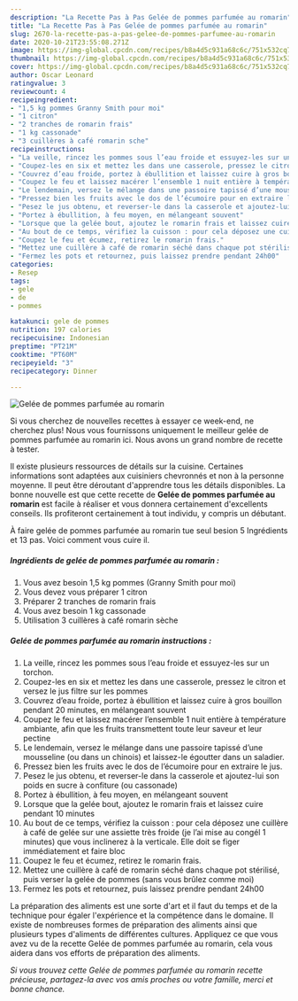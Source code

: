 ```yaml
---
description: "La Recette Pas à Pas Gelée de pommes parfumée au romarin"
title: "La Recette Pas à Pas Gelée de pommes parfumée au romarin"
slug: 2670-la-recette-pas-a-pas-gelee-de-pommes-parfumee-au-romarin
date: 2020-10-21T23:55:08.271Z
image: https://img-global.cpcdn.com/recipes/b8a4d5c931a68c6c/751x532cq70/gelee-de-pommes-parfumee-au-romarin-photo-principale-de-la-recette.jpg
thumbnail: https://img-global.cpcdn.com/recipes/b8a4d5c931a68c6c/751x532cq70/gelee-de-pommes-parfumee-au-romarin-photo-principale-de-la-recette.jpg
cover: https://img-global.cpcdn.com/recipes/b8a4d5c931a68c6c/751x532cq70/gelee-de-pommes-parfumee-au-romarin-photo-principale-de-la-recette.jpg
author: Oscar Leonard
ratingvalue: 3
reviewcount: 4
recipeingredient:
- "1,5 kg pommes Granny Smith pour moi"
- "1 citron"
- "2 tranches de romarin frais"
- "1 kg cassonade"
- "3 cuillères à café romarin sche"
recipeinstructions:
- "La veille, rincez les pommes sous l’eau froide et essuyez-les sur un torchon."
- "Coupez-les en six et mettez les dans une casserole, pressez le citron et versez le jus filtre sur les pommes"
- "Couvrez d’eau froide, portez à ébullition et laissez cuire à gros bouillon pendant 20 minutes, en mélangeant souvent"
- "Coupez le feu et laissez macérer l’ensemble 1 nuit entière à température ambiante, afin que les fruits transmettent toute leur saveur et leur pectine"
- "Le lendemain, versez le mélange dans une passoire tapissé d’une mousseline (ou dans un chinois) et laissez-le égoutter dans un saladier."
- "Pressez bien les fruits avec le dos de l’écumoire pour en extraire le jus."
- "Pesez le jus obtenu, et reverser-le dans la casserole et ajoutez-lui son poids en sucre à confiture (ou cassonade)"
- "Portez à ébullition, à feu moyen, en mélangeant souvent"
- "Lorsque que la gelée bout, ajoutez le romarin frais et laissez cuire pendant 10 minutes"
- "Au bout de ce temps, vérifiez la cuisson : pour cela déposez une cuillère à café de gelée sur une assiette très froide (je l’ai mise au congél 1 minutes) que vous inclinerez à la verticale. Elle doit se figer immédiatement et faire bloc"
- "Coupez le feu et écumez, retirez le romarin frais."
- "Mettez une cuillère à café de romarin séché dans chaque pot stérilisé, puis verser la gelée de pommes (sans vous brûlez comme moi)"
- "Fermez les pots et retournez, puis laissez prendre pendant 24h00"
categories:
- Resep
tags:
- gele
- de
- pommes

katakunci: gele de pommes 
nutrition: 197 calories
recipecuisine: Indonesian
preptime: "PT21M"
cooktime: "PT60M"
recipeyield: "3"
recipecategory: Dinner

---
```



![Gelée de pommes parfumée au romarin](https://img-global.cpcdn.com/recipes/b8a4d5c931a68c6c/751x532cq70/gelee-de-pommes-parfumee-au-romarin-photo-principale-de-la-recette.jpg)

Si vous cherchez de nouvelles recettes à essayer ce week-end, ne cherchez plus! Nous vous fournissons uniquement le meilleur gelée de pommes parfumée au romarin ici. Nous avons un grand nombre de recette à tester.

Il existe plusieurs ressources de détails sur la cuisine. Certaines informations sont adaptées aux cuisiniers chevronnés et non à la personne moyenne. Il peut être déroutant d'apprendre tous les détails disponibles. La bonne nouvelle est que cette recette de <strong> Gelée de pommes parfumée au romarin </strong> est facile à réaliser et vous donnera certainement d'excellents conseils. Ils profiteront certainement à tout individu, y compris un débutant.

<!--inarticleads1-->

À faire gelée de pommes parfumée au romarin tue seul besion 5 Ingrédients et 13 pas. Voici comment vous cuire il.

##### Ingrédients de gelée de pommes parfumée au romarin :

1. Vous avez besoin 1,5 kg pommes (Granny Smith pour moi)
1. Vous devez vous préparer 1 citron
1. Préparer 2 tranches de romarin frais
1. Vous avez besoin 1 kg cassonade
1. Utilisation 3 cuillères à café romarin sèche




<!--inarticleads2-->

##### Gelée de pommes parfumée au romarin instructions :

1. La veille, rincez les pommes sous l’eau froide et essuyez-les sur un torchon.
1. Coupez-les en six et mettez les dans une casserole, pressez le citron et versez le jus filtre sur les pommes
1. Couvrez d’eau froide, portez à ébullition et laissez cuire à gros bouillon pendant 20 minutes, en mélangeant souvent
1. Coupez le feu et laissez macérer l’ensemble 1 nuit entière à température ambiante, afin que les fruits transmettent toute leur saveur et leur pectine
1. Le lendemain, versez le mélange dans une passoire tapissé d’une mousseline (ou dans un chinois) et laissez-le égoutter dans un saladier.
1. Pressez bien les fruits avec le dos de l’écumoire pour en extraire le jus.
1. Pesez le jus obtenu, et reverser-le dans la casserole et ajoutez-lui son poids en sucre à confiture (ou cassonade)
1. Portez à ébullition, à feu moyen, en mélangeant souvent
1. Lorsque que la gelée bout, ajoutez le romarin frais et laissez cuire pendant 10 minutes
1. Au bout de ce temps, vérifiez la cuisson : pour cela déposez une cuillère à café de gelée sur une assiette très froide (je l’ai mise au congél 1 minutes) que vous inclinerez à la verticale. Elle doit se figer immédiatement et faire bloc
1. Coupez le feu et écumez, retirez le romarin frais.
1. Mettez une cuillère à café de romarin séché dans chaque pot stérilisé, puis verser la gelée de pommes (sans vous brûlez comme moi)
1. Fermez les pots et retournez, puis laissez prendre pendant 24h00




<!--inarticleads1-->

<p>
La préparation des aliments est une sorte d'art et il faut du temps et de la technique pour égaler l'expérience et la compétence dans le domaine. Il existe de nombreuses formes de préparation des aliments ainsi que plusieurs types d'aliments de différentes cultures. Appliquez ce que vous avez vu de la recette Gelée de pommes parfumée au romarin, cela vous aidera dans vos efforts de préparation des aliments.
</p>

<p>
<i>Si vous trouvez cette Gelée de pommes parfumée au romarin recette précieuse, partagez-la avec vos amis proches ou votre famille, merci et bonne chance.</i>
</p>
